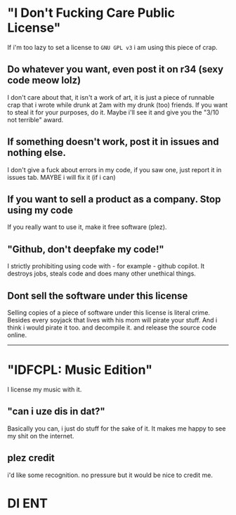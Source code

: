 # "I Don't Fucking Care Public License"
If i'm too lazy to set a license to `GNU GPL v3` i am using this piece of crap.

## Do whatever you want, even post it on r34 (sexy code meow lolz)
I don't care about that, it isn't a work of art, it is just a piece of runnable crap that i wrote while drunk at 2am with my drunk (too) friends.
If you want to steal it for your purposes, do it. Maybe i'll see it and give you the "3/10 not terrible" award.

## If something doesn't work, post it in issues and nothing else.
I don't give a fuck about errors in my code, if you saw one, just report it in issues tab. MAYBE i will fix it (if i can)

## If you want to sell a product as a company. Stop using my code
If you really want to use it, make it free software (plez).

## "Github, don't deepfake my code!"
I strictly prohibiting using code with - for example - github copilot. It destroys jobs, steals code and does many other unethical things.

## Dont sell the software under this license
Selling copies of a piece of software under this license is literal crime. Besides every soyjack that lives with his mom will pirate your stuff.
And i think i would pirate it too. and decompile it. and release the source code online.

-------------------------

# "IDFCPL: Music Edition"
I license my music with it.

## "can i uze dis in dat?"
Basically you can, i just do stuff for the sake of it. It makes me happy to see my shit on the internet.

## plez credit
i'd like some recognition. no pressure but it would be nice to credit me.

# DI ENT

